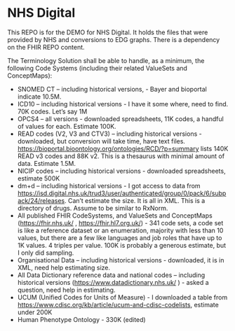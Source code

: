# NHS Digital

This REPO is for the DEMO for NHS Digital. It holds the files that were provided by NHS and conversions to EDG graphs.
There is a dependency on the FHIR REPO content.

The Terminology Solution shall be able to handle, as a minimum, the following Code Systems (including their related ValueSets and ConceptMaps):
 
 * SNOMED CT – including historical versions, - Bayer and bioportal indicate 10.5M.
 * ICD10 – including historical versions -  I have it some where, need to find. 70K codes. Let’s say 1M
 * OPCS4 – all versions - downloaded spreadsheets, 11K codes, a handful of values for each. Estimate 100K.
 * READ codes (V2, V3 and CTV3) – including historical versions - downloaded, but conversion will take time, have text files. https://bioportal.bioontology.org/ontologies/RCD/?p=summary lists 140K READ v3 codes and 88K v2. This is a thesaurus with minimal amount of data. Estimate 1.5M.
 * NICIP codes – including historical versions - downloaded spreadsheets, estimate 500K
 * dm+d – including historical versions - I got access to data from https://isd.digital.nhs.uk/trud3/user/authenticated/group/0/pack/6/subpack/24/releases. Can’t estimate the size. It is all in XML. This is a directory of drugs. Assume to be similar to RxNorm.
 * All published FHIR CodeSystems, and ValueSets and ConceptMaps (https://fhir.nhs.uk/ , https://fhir.hl7.org.uk/) - 341 code sets, a code set is like a reference dataset or an enumeration, majority with less than 10 values, but there are a few like languages and job roles that have up to 1K values. 4 triples per value. 100K is probably a generous estimate, but I only did sampling.
 * Organisational Data – including historical versions - downloaded, it is in XML, need help estimating size.
 * All Data Dictionary reference data and national codes – including historical versions (https://www.datadictionary.nhs.uk/ ) - asked a question, need help in estimating.
 * UCUM (Unified Codes for Units of Measure) - I downloaded a table from https://www.cdisc.org/kb/article/ucum-and-cdisc-codelists, estimate under 200K
 * Human Phenotype Ontology - 330K (edited) 
